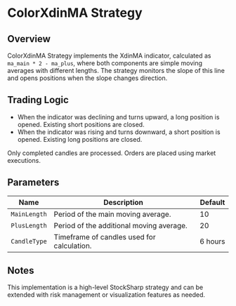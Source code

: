 # ColorXdinMA Strategy

## Overview
ColorXdinMA Strategy implements the XdinMA indicator, calculated as `ma_main * 2 - ma_plus`, where both components are simple moving averages with different lengths. The strategy monitors the slope of this line and opens positions when the slope changes direction.

## Trading Logic
- When the indicator was declining and turns upward, a long position is opened. Existing short positions are closed.
- When the indicator was rising and turns downward, a short position is opened. Existing long positions are closed.

Only completed candles are processed. Orders are placed using market executions.

## Parameters
| Name | Description | Default |
| --- | --- | --- |
| `MainLength` | Period of the main moving average. | 10 |
| `PlusLength` | Period of the additional moving average. | 20 |
| `CandleType` | Timeframe of candles used for calculation. | 6 hours |

## Notes
This implementation is a high-level StockSharp strategy and can be extended with risk management or visualization features as needed.
